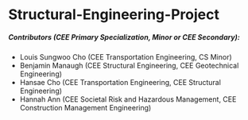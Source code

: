# Structural-Engineering-Project

##### Contributors (CEE Primary Specialization, Minor or CEE Secondary): 
- Louis Sungwoo Cho (CEE Transportation Engineering, CS Minor)
- Benjamin Manaugh (CEE Structural Engineering, CEE Geotechnical Engineering)
- Hansae Cho (CEE Transportation Engineering, CEE Structural Engineering)
- Hannah Ann (CEE Societal Risk and Hazardous Management, CEE Construction Management Engineering)
